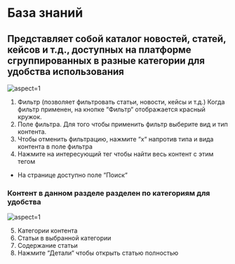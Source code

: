 # База знаний

## Представляет собой каталог новостей, статей, кейсов и т.д., доступных на платформе сгруппированных в разные категории для удобства использования

 ![](/api/attachments.redirect?id=acd3b920-e0c5-4042-a721-042b439927fb "aspect=1")

1. Фильтр (позволяет фильтровать статьи, новости, кейсы и т.д.) Когда фильтр применен, на кнопке “Фильтр“ отображается красный кружок.
2. Поле фильтра. Для того чтобы применить фильтр выберите вид и тип контента. 
3. Чтобы отменить фильтрацию, нажмите “x“ напротив типа и вида контента в поле фильтра
4. Нажмите на интересующий тег чтобы найти весь контент с этим тегом

- На странице доступно поле “Поиск“


### Контент в данном разделе разделен по категориям для удобства

 ![](/api/attachments.redirect?id=53594c4e-4fdf-40d0-a780-408967a51c8f "aspect=1")

5. Категории контента
6. Статьи в выбранной категории
7. Содержание статьи
8. Нажмите “Детали“ чтобы открыть статью полностью


